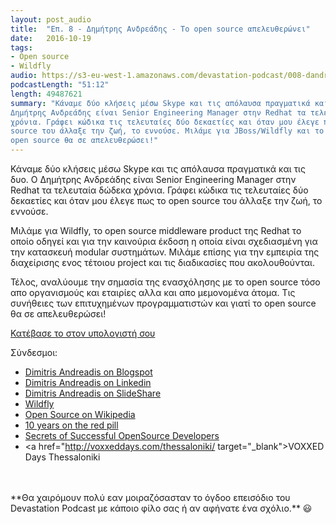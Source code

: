 ```yaml
---
layout: post_audio
title:  "Επ. 8 - Δημήτρης Ανδρεάδης - Το open source απελευθερώνει"
date:   2016-10-19
tags:
- Open source
- Wildfly
audio: https://s3-eu-west-1.amazonaws.com/devastation-podcast/008-dandreadis-open-source-will-set-you-free.mp3
podcastLength: "51:12"
length: 49487621
summary: "Κάναμε δύο κλήσεις μέσω Skype και τις απόλαυσα πραγματικά και τις δυο. Ο 
Δημήτρης Ανδρεάδης είναι Senior Engineering Manager στην Redhat τα τελευταία δώδεκα 
χρόνια. Γράφει κώδικα τις τελευταίες δύο δεκαετίες και όταν μου έλεγε πως το open 
source του άλλαξε την ζωή, το εννούσε. Μιλάμε για JBoss/Wildfly και το πως και γιατί το 
open source θα σε απελευθερώσει!"
---
```

Κάναμε δύο κλήσεις μέσω Skype και τις απόλαυσα πραγματικά και τις δυο. Ο Δημήτρης 
Ανδρεάδης είναι Senior Engineering Manager στην Redhat τα τελευταία δώδεκα χρόνια.
Γράφει κώδικα τις τελευταίες δύο δεκαετίες και όταν μου έλεγε πως το open source 
του άλλαξε την ζωή, το εννούσε.

Μιλάμε για Wildfly, το open source middleware product της Redhat το οποίο οδηγεί 
και για την καινούρια έκδοση η οποία είναι σχεδιασμένη για την κατασκευή modular 
συστημάτων. Μιλάμε επίσης για την εμπειρία της διαχείρισης ενος τέτοιου project και τις 
διαδικασίες που ακολουθούνται. 

Τέλος, αναλύουμε την σημασία της ενασχόλησης με το open source τόσο απο οργανισμούς 
και εταιρίες αλλα και απο μεμονομένα άτομα. Τις συνήθειες των επιτυχημένων προγραμματιστών 
και γιατί το open source θα σε απελευθερώσει!

<a href="https://s3-eu-west-1.amazonaws.com/devastation-podcast/008-dandreadis-open-source-will-set-you-free.mp3" target="_blank"><i class="fa fa-cloud-download"></i> Κατέβασε το στον υπολογιστή σου</a>

Σύνδεσμοι:

* <a href="http://dandreadis.blogspot.gr" target="_blank">Dimitris Andreadis on Blogspot</a>
* <a href="https://www.linkedin.com/in/dandreadis" target="_blank">Dimitris Andreadis on Linkedin</a>
* <a href="http://www.slideshare.net/dandreadis" target="_blank">Dimitris Andreadis on SlideShare</a>
* <a href="http://wildfly.org" target="_blank">Wildfly</a>
* <a href="https://en.wikipedia.org/wiki/Open_Source" target="_blank">Open Source on Wikipedia</a>
* <a href="http://dandreadis.blogspot.cz/2014/10/10-years-on-red-pill.html" target="_blank">10 years on the red pill</a>
* <a href="http://www.slideshare.net/dandreadis/devoxx-ignite-dimitrisandreadis7secretsofsuccessfulopensourcedevelopers" target="_blank">Secrets of Successful OpenSource Developers</a>
* <a href="http://voxxeddays.com/thessaloniki/ target="_blank">VOXXED Days Thessaloniki</a>

<br/>
<br/>
**Θα χαιρόμουν πολύ εαν μοιραζόσασταν το όγδοο επεισόδιο του Devastation
Podcast με κάποιο φίλο σας ή αν αφήνατε ένα σχόλιο.** 😃
